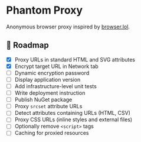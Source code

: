 # Phantom Proxy

Anonymous browser proxy inspired by [browser.lol](https://browser.lol).

## 📅 Roadmap
- [x] Proxy URLs in standard HTML and SVG attributes
- [x] Encrypt target URL in Network tab
- [ ] Dynamic encryption password
- [ ] Display application version
- [ ] Add infrastructure-level unit tests
- [ ] Write deployment instruction
- [ ] Publish NuGet package
- [ ] Proxy `srcset` attribute URLs
- [ ] Detect attributes containing URLs (HTML, CSV)
- [ ] Proxy CSS URLs (inline styles and external files)
- [ ] Optionally remove `<script>` tags
- [ ] Caching for proxied resources
